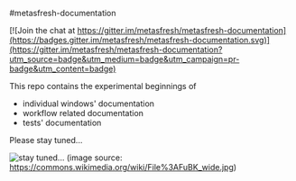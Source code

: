 #metasfresh-documentation

[![Join the chat at https://gitter.im/metasfresh/metasfresh-documentation](https://badges.gitter.im/metasfresh/metasfresh-documentation.svg)](https://gitter.im/metasfresh/metasfresh-documentation?utm_source=badge&utm_medium=badge&utm_campaign=pr-badge&utm_content=badge)

This repo contains the experimental beginnings of
* individual windows' documentation
* workflow related documentation
* tests' documentation

Please stay tuned...

![stay tuned...](https://upload.wikimedia.org/wikipedia/commons/0/0b/FuBK_wide.jpg)
(image source: https://commons.wikimedia.org/wiki/File%3AFuBK_wide.jpg)
